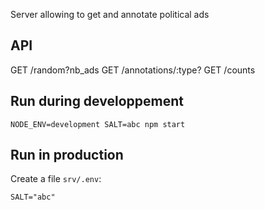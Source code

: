 Server allowing to get and annotate political ads

## API

GET /random?nb_ads
GET /annotations/:type?
GET /counts

## Run during developpement

```
NODE_ENV=development SALT=abc npm start
```

## Run in production

Create a file `srv/.env`:

```
SALT="abc"
```
